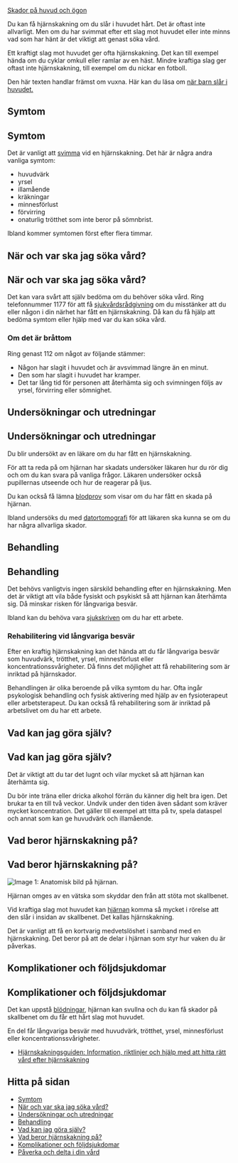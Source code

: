 [Skador på huvud och ögon](https://www.1177.se/olyckor--skador/skador-pa-huvud-och-ogon/)

Du kan få hjärnskakning om du slår i huvudet hårt. Det är oftast inte allvarligt. Men om du har svimmat efter ett slag mot huvudet eller inte minns vad som har hänt är det viktigt att genast söka vård.

Ett kraftigt slag mot huvudet ger ofta hjärnskakning. Det kan till exempel hända om du cyklar omkull eller ramlar av en häst. Mindre kraftiga slag ger oftast inte hjärnskakning, till exempel om du nickar en fotboll.

Den här texten handlar främst om vuxna. Här kan du läsa om [när barn slår i huvudet.](https://www.1177.se/olyckor--skador/skador-pa-huvud-och-ogon/nar-barn-slar-i-huvudet/)

Symtom
------

Symtom
------

Det är vanligt att [svimma](https://www.1177.se/sjukdomar--besvar/hjarna-och-nerver/yrsel-svimning-och-kramper/svimning/) vid en hjärnskakning. Det här är några andra vanliga symtom:

*   huvudvärk
*   yrsel
*   illamående
*   kräkningar
*   minnesförlust
*   förvirring
*   onaturlig trötthet som inte beror på sömnbrist.

Ibland kommer symtomen först efter flera timmar.

När och var ska jag söka vård?
------------------------------

När och var ska jag söka vård?
------------------------------

Det kan vara svårt att själv bedöma om du behöver söka vård. Ring telefonnummer 1177 för att få [sjukvårdsrådgivning](https://www.1177.se/om-1177/nar-du-ringer-1177/) om du misstänker att du eller någon i din närhet har fått en hjärnskakning. Då kan du få hjälp att bedöma symtom eller hjälp med var du kan söka vård.

### **Om det är bråttom**

Ring genast 112 om något av följande stämmer:

*   Någon har slagit i huvudet och är avsvimmad längre än en minut.
*   Den som har slagit i huvudet har kramper.
*   Det tar lång tid för personen att återhämta sig och svimningen följs av yrsel, förvirring eller sömnighet.

Undersökningar och utredningar
------------------------------

Undersökningar och utredningar
------------------------------

Du blir undersökt av en läkare om du har fått en hjärnskakning.

För att ta reda på om hjärnan har skadats undersöker läkaren hur du rör dig och om du kan svara på vanliga frågor. Läkaren undersöker också pupillernas utseende och hur de reagerar på ljus.

Du kan också få lämna [blodprov](https://www.1177.se/undersokning-behandling/undersokningar-och-provtagning/provtagning-och-matningar/blodprov/att-lamna-blodprov/) som visar om du har fått en skada på hjärnan.

Ibland undersöks du med [datortomografi](https://www.1177.se/undersokning-behandling/undersokningar-och-provtagning/bildundersokningar-och-rontgen/datortomografi/) för att läkaren ska kunna se om du har några allvarliga skador. 

Behandling
----------

Behandling
----------

Det behövs vanligtvis ingen särskild behandling efter en hjärnskakning. Men det är viktigt att vila både fysiskt och psykiskt så att hjärnan kan återhämta sig. Då minskar risken för långvariga besvär.

Ibland kan du behöva vara [sjukskriven](https://www.1177.se/sa-fungerar-varden/kostnader-och-ersattningar/ekonomiskt-stod-nar-du-ar-sjuk/) om du har ett arbete.

### Rehabilitering vid långvariga besvär

Efter en kraftig hjärnskakning kan det hända att du får långvariga besvär som huvudvärk, trötthet, yrsel, minnesförlust eller koncentrationssvårigheter. Då finns det möjlighet att få rehabilitering som är inriktad på hjärnskador.

Behandlingen är olika beroende på vilka symtom du har. Ofta ingår psykologisk behandling och fysisk aktivering med hjälp av en fysioterapeut eller arbetsterapeut. Du kan också få rehabilitering som är inriktad på arbetslivet om du har ett arbete.

Vad kan jag göra själv?
-----------------------

Vad kan jag göra själv?
-----------------------

Det är viktigt att du tar det lugnt och vilar mycket så att hjärnan kan återhämta sig.

Du bör inte träna eller dricka alkohol förrän du känner dig helt bra igen. Det brukar ta en till två veckor. Undvik under den tiden även sådant som kräver mycket koncentration. Det gäller till exempel att titta på tv, spela dataspel och annat som kan ge huvudvärk och illamående.

Vad beror hjärnskakning på?
---------------------------

Vad beror hjärnskakning på?
---------------------------

![Image 1: Anatomisk bild på hjärnan.](https://www.1177.se/globalassets/1177/nationell/media/illustrationer/hjarna-och-nerver/hjarnan/hjarnan1.svg?saved=2022-05-04+04:32&preset=low-res)

Hjärnan omges av en vätska som skyddar den från att stöta mot skallbenet.

Vid kraftiga slag mot huvudet kan [hjärnan](https://www.1177.se/liv--halsa/sa-fungerar-kroppen/sa-fungerar-hjarnan/) komma så mycket i rörelse att den slår i insidan av skallbenet. Det kallas hjärnskakning.

Det är vanligt att få en kortvarig medvetslöshet i samband med en hjärnskakning. Det beror på att de delar i hjärnan som styr hur vaken du är påverkas.

Komplikationer och följdsjukdomar
---------------------------------

Komplikationer och följdsjukdomar
---------------------------------

Det kan uppstå [blödningar](https://www.1177.se/olyckor--skador/skador-pa-huvud-och-ogon/blodning-under-skallbenet--subduralblodning/), hjärnan kan svullna och du kan få skador på skallbenet om du får ett hårt slag mot huvudet.

En del får långvariga besvär med huvudvärk, trötthet, yrsel, minnesförlust eller koncentrationssvårigheter.

*   [Hjärnskakningsguiden: Information, riktlinjer och hjälp med att hitta rätt vård efter hjärnskakning](http://www.hjarnskakningsguiden.se/)

Hitta på sidan
--------------

*   [Symtom](https://www.1177.se/olyckor--skador/skador-pa-huvud-och-ogon/hjarnskakning/#section-12047)
*   [När och var ska jag söka vård?](https://www.1177.se/olyckor--skador/skador-pa-huvud-och-ogon/hjarnskakning/#section-12048)
*   [Undersökningar och utredningar](https://www.1177.se/olyckor--skador/skador-pa-huvud-och-ogon/hjarnskakning/#section-12049)
*   [Behandling](https://www.1177.se/olyckor--skador/skador-pa-huvud-och-ogon/hjarnskakning/#section-136053)
*   [Vad kan jag göra själv?](https://www.1177.se/olyckor--skador/skador-pa-huvud-och-ogon/hjarnskakning/#section-12050)
*   [Vad beror hjärnskakning på?](https://www.1177.se/olyckor--skador/skador-pa-huvud-och-ogon/hjarnskakning/#section-136087)
*   [Komplikationer och följdsjukdomar](https://www.1177.se/olyckor--skador/skador-pa-huvud-och-ogon/hjarnskakning/#section-136059)
*   [Påverka och delta i din vård](https://www.1177.se/olyckor--skador/skador-pa-huvud-och-ogon/hjarnskakning/#section-136060)